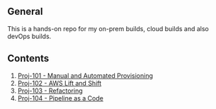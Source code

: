 ## General
This is a hands-on repo for my on-prem builds, cloud builds and also devOps builds.

## Contents
1. [Proj-101 - Manual and Automated Provisioning](./Proj-101)
2. [Proj-102 - AWS Lift and Shift](./Proj-102)
3. [Proj-103 - Refactoring](./Proj-103)
4. [Proj-104 - Pipeline as a Code](./Proj-104/)
